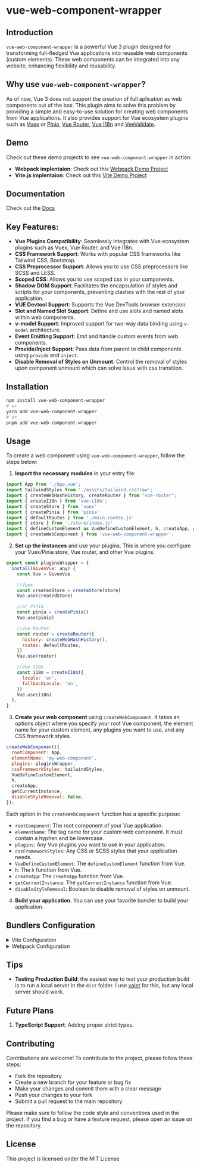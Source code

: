 

# vue-web-component-wrapper

## Introduction
`vue-web-component-wrapper` is a powerful Vue 3 plugin designed for transforming full-fledged Vue applications into reusable web components (custom elements). These web components can be integrated into any website, enhancing flexibility and reusability.

## Why use `vue-web-component-wrapper`?
As of now, Vue 3 does not support the creation of full aplication as web components out of the box. This plugin aims to solve this problem by providing a simple and easy-to-use solution for creating web components from Vue applications. It also provides support for Vue ecosystem plugins such as [Vuex](https://vuex.vuejs.org/) or [Pinia](https://pinia.vuejs.org/), [Vue Router](https://router.vuejs.org/), [Vue I18n](https://vue-i18n.intlify.dev/) and [VeeValidate](https://vee-validate.logaretm.com/v4/).
## Demo
Check out these demo projects to see `vue-web-component-wrapper` in action:
- **Webpack implentaion**: Check out this [Webpack Demo Project](https://stackblitz.com/edit/vue-web-component-wrapper?file=README.md&startScript=webpack-demo)
- **Vite.js implentaion**: Check out this [Vite Demo Project](https://stackblitz.com/edit/vue-web-component-wrapper?file=README.md&startScript=vite-demo)

## Documentation
Check out the [Docs](https://erangrin.github.io/vue-web-component-wrapper)

## Key Features:
- **Vue Plugins Compatibility**: Seamlessly integrates with Vue ecosystem plugins such as Vuex, Vue Router, and Vue I18n.
- **CSS Framework Support**: Works with popular CSS frameworks like Tailwind CSS, Bootstrap.
- **CSS Preprocessor Support**: Allows you to use CSS preprocessors like SCSS and LESS.
- **Scoped CSS**: Allows you to use scoped css in your components.
- **Shadow DOM Support**: Facilitates the encapsulation of styles and scripts for your components, preventing clashes with the rest of your application.
- **VUE Devtool Support**: Supports the Vue DevTools browser extension.
- **Slot and Named Slot Support**: Define and use slots and named slots within web components.
- **v-model Support**: Improved support for two-way data binding using `v-model` architecture.
- **Event Emitting Support**: Emit and handle custom events from web components.
- **Provide/Inject Support**: Pass data from parent to child components using `provide` and `inject`.
- **Disable Removal of Styles on Unmount**: Control the removal of styles upon component unmount which can solve issue with css transition.


## Installation

```bash
npm install vue-web-component-wrapper
# or
yarn add vue-web-component-wrapper
# or
pnpm add vue-web-component-wrapper
```

## Usage

To create a web component using `vue-web-component-wrapper`, follow the steps below:

1. **Import the necessary modules** in your entry file:
```javascript
import App from './App.vue';
import tailwindStyles from './assets/tailwind.css?raw';
import { createWebHashHistory, createRouter } from "vue-router";
import { createI18n } from 'vue-i18n';
import { createStore } from 'vuex'
import { createPinia } from 'pinia'
import { defaultRoutes } from './main.routes.js'
import { store } from './store/index.js'
import { defineCustomElement as VueDefineCustomElement, h, createApp, getCurrentInstance } from 'vue';
import { createWebComponent } from 'vue-web-component-wrapper';
```
2. **Set up the instances** and use your plugins. This is where you configure your Vuex/Pinia store, Vue router, and other Vue plugins.
```javascript
export const pluginsWrapper = {
  install(GivenVue: any) {
    const Vue = GivenVue

    //Vuex
    const createdStore = createStore(store)
    Vue.use(createdStore)

    //or Pinia
    const pinia = createPinia()
    Vue.use(pinia)

    //Vue Router
    const router = createRouter({
      history: createWebHashHistory(),
      routes: defaultRoutes,
    })
    Vue.use(router)

    //Vue I18n
    const i18n = createI18n({
      locale: 'en',
      fallbackLocale: 'en',
    })
    Vue.use(i18n)
  },
}
```
3. **Create your web component** using `createWebComponent`. It takes an options object where you specify your root Vue component, the element name for your custom element, any plugins you want to use, and any CSS framework styles.
```javascript
createWebComponent({
  rootComponent: App,
  elementName: 'my-web-component',
  plugins: pluginsWrapper,
  cssFrameworkStyles: tailwindStyles,
  VueDefineCustomElement,
  h,
  createApp,
  getCurrentInstance,
  disableStyleRemoval: false,
});
```
Each option in the `createWebComponent` function has a specific purpose:
- `rootComponent`: The root component of your Vue application.
- `elementName`: The tag name for your custom web component. It must contain a hyphen and be lowercase.
- `plugins`: Any Vue plugins you want to use in your application.
- `cssFrameworkStyles`: Any CSS or SCSS styles that your application needs.
- `VueDefineCustomElement`: The `defineCustomElement` function from Vue.
- `h`: The `h` function from Vue.
- `createApp`: The `createApp` function from Vue.
- `getCurrentInstance`: The `getCurrentInstance` function from Vue.
- `disableStyleRemoval`: Boolean to disable removal of styles on unmount.

4. **Build your application**. You can use your favorite bundler to build your application.
## Bundlers Configuration

<details>
<summary>Vite Configuration</summary>

## Vite.js Configuration

Here's a sample Vite configuration. Comparing with Webpack, Vite.js is able to handle assets files like .css and .scss, and media files, importing them as you do regularly. Vue files will be parsed using oficial [@vitejs/plugin-vue](https://github.com/vitejs/vite-plugin-vue/tree/main/packages/plugin-vue) depending of config. If you would like to add plugins for Vite, just install them with your favorite Node package manager.

```javascript
import { defineConfig } from 'vite'
import vue from '@vitejs/plugin-vue'

export default defineConfig({
  build: {
    sourcemap: 'inline',
  },
  plugins: [
    vue({
      customElement: true,
    }),
  ],
})
```
In your main.js/ts file, you will have to import the css framework in slightly different way then webpack with ```?inline``` at the end of the import statement.
This leads to a new iusse with fonts, which are not loaded when using ```?inline```. To fix this, you can import the font css in the App.vue file.
### main.js/ts
```javascript
// ?inline can not handle import url() in css therefore fonts are not loaded, workaround is to add font css to the App.vue
import style from './style.css?inline' 
```
Workaround for fonts:
### App.vue
```css
<style>
header  {
  @apply font-sans;
}

main {
  @apply font-sans;
}
</style>
```
</details>



<details>
<summary>Webpack Configuration</summary>

## Webpack Configuration

Here's a sample webpack configuration that helps webpack understand how to load and process .vue, .css, and .scss files. It also sets up an HTML plugin for webpack.

```javascript
const path = require('path');
const { VueLoaderPlugin } = require('vue-loader');
const HtmlWebpackPlugin = require('html-webpack-plugin');

module.exports = {
  mode: 'production',
  entry: './src/main.js',
  output: {
    path: path.resolve(__dirname, 'dist'),
    filename: 'my-web-component.js',
  },
  module: {
    rules: [
      {
        test: /\.(vue|ce\.vue)$/,
        loader: 'vue-loader',
        options: {
            customElement: true,
        },
      },
      {
        test: /\.(css|scss)$/,
        oneOf: [
          {
            resourceQuery: /raw/,
            use: [
              'to-string-loader',
              'css-loader',
              'postcss-loader',
              {
                loader: 'sass-loader',
                options: {
                  sassOptions: {
                    indentedSyntax: false, // Use the SCSS syntax
                  },
                },
              },
            ],
          },
          {
            use: [
              'style-loader',
              'css-loader',
              'postcss-loader',
              {
                loader: 'sass-loader',
                options: {
                  sassOptions: {
                    indentedSyntax: false, // Use the SCSS syntax
                  },
                },
              },
            ],
          },
        ],
      },
      {
        test: /\.(png|jpe?g|gif|svg)(\?.*)?$/,
        loader: 'file-loader',
        options: {
          name: 'assets/[name].[hash:7].[ext]',
        },
      },
    ],
  },
  plugins: [
    new VueLoaderPlugin(),
    new HtmlWebpackPlugin({
      template: './public/index.html',
    }),
  ],
  resolve: {
    alias: {
      vue$: 'vue/dist/vue.esm-bundler.js',
    },
    extensions: ['.js', '.vue', '.json'],
  },
};

```
With webpack you will have to import the css framework in slightly different way then vite with ```?raw``` at the end of the import statement.
### main.js/ts
```javascript
import style from './style.css?raw' 
```
</details>

## Tips
- **Testing Production Build**: the easiest way to test your production build is to run a local server in the `dist` folder. I use [valet](https://laravel.com/docs/10.x/valet) for this, but any local server should work.
## Future Plans

1. **TypeScript Support**: Adding proper strict types.


## Contributing
Contributions are welcome! To contribute to the project, please follow these steps:
- Fork the repository
- Create a new branch for your feature or bug fix
- Make your changes and commit them with a clear message
- Push your changes to your fork
- Submit a pull request to the main repository

Please make sure to follow the code style and conventions used in the project.
If you find a bug or have a feature request, please open an issue on the repository.

## License
This project is licensed under the MIT License

